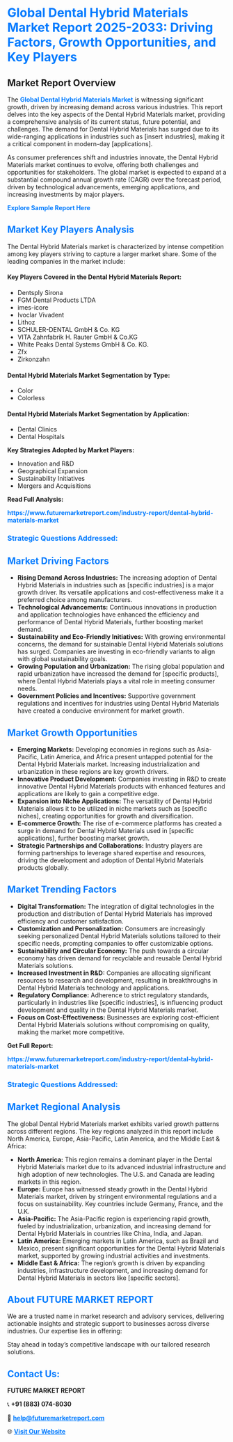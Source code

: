 <h1 style="color: #007BFF;">Global Dental Hybrid Materials Market Report 2025-2033: Driving Factors, Growth Opportunities, and Key Players</h1>

<section id="overview">
<h2>Market Report Overview</h2>
<p>The <a href="https://www.futuremarketreport.com/industry-report/dental-hybrid-materials-market" style="color: #007BFF; text-decoration: none;"><strong>Global Dental Hybrid Materials Market</strong></a> is witnessing significant growth, driven by increasing demand across various industries. This report delves into the key aspects of the Dental Hybrid Materials market, providing a comprehensive analysis of its current status, future potential, and challenges. The demand for Dental Hybrid Materials has surged due to its wide-ranging applications in industries such as [insert industries], making it a critical component in modern-day [applications].</p>
<p>As consumer preferences shift and industries innovate, the Dental Hybrid Materials market continues to evolve, offering both challenges and opportunities for stakeholders. The global market is expected to expand at a substantial compound annual growth rate (CAGR) over the forecast period, driven by technological advancements, emerging applications, and increasing investments by major players.</p>
</section>

<section id="overview">
<p><a href="https://www.futuremarketreport.com/request-sample/reportId=31698" style="color: #007BFF; text-decoration: none;"><strong>Explore Sample Report Here</strong></a></p>
</section>

<section id="key-players">
<h2 style="color: #007BFF;">Market Key Players Analysis</h2>
<p>The Dental Hybrid Materials market is characterized by intense competition among key players striving to capture a larger market share. Some of the leading companies in the market include:</p>
<h4>Key Players Covered in the Dental Hybrid Materials Report:</h4>
<ul><li>Dentsply Sirona</li><li>FGM Dental Products LTDA</li><li>imes-icore</li><li>Ivoclar Vivadent</li><li>Lithoz</li><li>SCHULER-DENTAL GmbH &amp; Co. KG</li><li>VITA Zahnfabrik H. Rauter GmbH &amp; Co.KG</li><li>White Peaks Dental Systems GmbH &amp; Co. KG.</li><li>Zfx</li><li>Zirkonzahn</li></ul>
<h4>Dental Hybrid Materials Market Segmentation by Type:</h4>
<ul><li>Color</li><li>Colorless</li></ul>

<h4>Dental Hybrid Materials Market Segmentation by Application:</h4>
<ul><li>Dental Clinics</li><li>Dental Hospitals</li></ul>
<p><strong>Key Strategies Adopted by Market Players:</strong></p>
<ul>
<li>Innovation and R&D</li>
<li>Geographical Expansion</li>
<li>Sustainability Initiatives</li>
<li>Mergers and Acquisitions</li>
</ul>
</section>

<section>
<p><strong>Read Full Analysis: </strong></p><a href="https://www.futuremarketreport.com/industry-report/dental-hybrid-materials-market" style="color: #007BFF; text-decoration: none;"><strong>https://www.futuremarketreport.com/industry-report/dental-hybrid-materials-market</strong></a>
<h3 style="color: #007BFF;">Strategic Questions Addressed:</h3>
</section>

<section id="driving-factors">
<h2 style="color: #007BFF;">Market Driving Factors</h2>
<ul>
<li><strong>Rising Demand Across Industries:</strong> The increasing adoption of Dental Hybrid Materials in industries such as [specific industries] is a major growth driver. Its versatile applications and cost-effectiveness make it a preferred choice among manufacturers.</li>
<li><strong>Technological Advancements:</strong> Continuous innovations in production and application technologies have enhanced the efficiency and performance of Dental Hybrid Materials, further boosting market demand.</li>
<li><strong>Sustainability and Eco-Friendly Initiatives:</strong> With growing environmental concerns, the demand for sustainable Dental Hybrid Materials solutions has surged. Companies are investing in eco-friendly variants to align with global sustainability goals.</li>
<li><strong>Growing Population and Urbanization:</strong> The rising global population and rapid urbanization have increased the demand for [specific products], where Dental Hybrid Materials plays a vital role in meeting consumer needs.</li>
<li><strong>Government Policies and Incentives:</strong> Supportive government regulations and incentives for industries using Dental Hybrid Materials have created a conducive environment for market growth.</li>
</ul>
</section>

<section id="growth-opportunities">
<h2 style="color: #007BFF;">Market Growth Opportunities</h2>
<ul>
<li><strong>Emerging Markets:</strong> Developing economies in regions such as Asia-Pacific, Latin America, and Africa present untapped potential for the Dental Hybrid Materials market. Increasing industrialization and urbanization in these regions are key growth drivers.</li>
<li><strong>Innovative Product Development:</strong> Companies investing in R&D to create innovative Dental Hybrid Materials products with enhanced features and applications are likely to gain a competitive edge.</li>
<li><strong>Expansion into Niche Applications:</strong> The versatility of Dental Hybrid Materials allows it to be utilized in niche markets such as [specific niches], creating opportunities for growth and diversification.</li>
<li><strong>E-commerce Growth:</strong> The rise of e-commerce platforms has created a surge in demand for Dental Hybrid Materials used in [specific applications], further boosting market growth.</li>
<li><strong>Strategic Partnerships and Collaborations:</strong> Industry players are forming partnerships to leverage shared expertise and resources, driving the development and adoption of Dental Hybrid Materials products globally.</li>
</ul>
</section>

<section id="trending-factors">
<h2 style="color: #007BFF;">Market Trending Factors</h2>
<ul>
<li><strong>Digital Transformation:</strong> The integration of digital technologies in the production and distribution of Dental Hybrid Materials has improved efficiency and customer satisfaction.</li>
<li><strong>Customization and Personalization:</strong> Consumers are increasingly seeking personalized Dental Hybrid Materials solutions tailored to their specific needs, prompting companies to offer customizable options.</li>
<li><strong>Sustainability and Circular Economy:</strong> The push towards a circular economy has driven demand for recyclable and reusable Dental Hybrid Materials solutions.</li>
<li><strong>Increased Investment in R&D:</strong> Companies are allocating significant resources to research and development, resulting in breakthroughs in Dental Hybrid Materials technology and applications.</li>
<li><strong>Regulatory Compliance:</strong> Adherence to strict regulatory standards, particularly in industries like [specific industries], is influencing product development and quality in the Dental Hybrid Materials market.</li>
<li><strong>Focus on Cost-Effectiveness:</strong> Businesses are exploring cost-efficient Dental Hybrid Materials solutions without compromising on quality, making the market more competitive.</li>
</ul>
</section>

<section>
<p><strong>Get Full Report: </strong></p><a href="https://www.futuremarketreport.com/industry-report/dental-hybrid-materials-market" style="color: #007BFF; text-decoration: none;"><strong>https://www.futuremarketreport.com/industry-report/dental-hybrid-materials-market</strong></a>
<h3 style="color: #007BFF;">Strategic Questions Addressed:</h3>
</section>


<section id="regional-analysis">
<h2 style="color: #007BFF;">Market Regional Analysis</h2>
<p>The global Dental Hybrid Materials market exhibits varied growth patterns across different regions. The key regions analyzed in this report include North America, Europe, Asia-Pacific, Latin America, and the Middle East & Africa:</p>
<ul>
<li><strong>North America:</strong> This region remains a dominant player in the Dental Hybrid Materials market due to its advanced industrial infrastructure and high adoption of new technologies. The U.S. and Canada are leading markets in this region.</li>
<li><strong>Europe:</strong> Europe has witnessed steady growth in the Dental Hybrid Materials market, driven by stringent environmental regulations and a focus on sustainability. Key countries include Germany, France, and the U.K.</li>
<li><strong>Asia-Pacific:</strong> The Asia-Pacific region is experiencing rapid growth, fueled by industrialization, urbanization, and increasing demand for Dental Hybrid Materials in countries like China, India, and Japan.</li>
<li><strong>Latin America:</strong> Emerging markets in Latin America, such as Brazil and Mexico, present significant opportunities for the Dental Hybrid Materials market, supported by growing industrial activities and investments.</li>
<li><strong>Middle East & Africa:</strong> The region’s growth is driven by expanding industries, infrastructure development, and increasing demand for Dental Hybrid Materials in sectors like [specific sectors].</li>
</ul>
</section>

<footer>
<h2 style="color: #007BFF;">About FUTURE MARKET REPORT</h2>
<p>We are a trusted name in market research and advisory services, delivering actionable insights and strategic support to businesses across diverse industries. Our expertise lies in offering:</p>

<p>Stay ahead in today’s competitive landscape with our tailored research solutions.</p>

<h2 style="color: #007BFF;">Contact Us:</h2>
<p><strong>FUTURE MARKET REPORT</strong></p>
<p>📞 <strong>+91 (883) 074-8030</strong></p>
<p>📧 <strong><a href="mailto:help@futuremarketreport.com" style="color: #007BFF;">help@futuremarketreport.com</a></strong></p>
<p>🌐 <strong><a href="https://www.futuremarketreport.com/" style="color: #007BFF;">Visit Our Website</a></strong></p>
</footer>